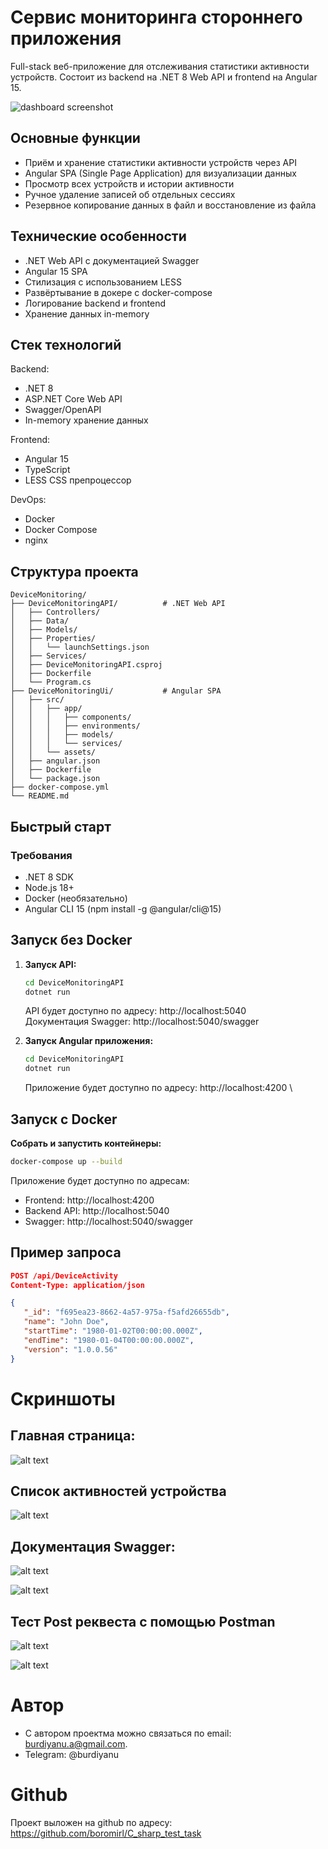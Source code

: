# Сервис мониторинга стороннего приложения

Full-stack веб-приложение для отслеживания статистики активности устройств.
Состоит из backend на .NET 8 Web API и frontend на Angular 15.

![dashboard screenshot](images/dashboard.png)

## Основные функции
- Приём и хранение статистики активности устройств через API
- Angular SPA (Single Page Application) для визуализации данных
- Просмотр всех устройств и истории активности
- Ручное удаление записей об отдельных сессиях
- Резервное копирование данных в файл и восстановление из файла

## Технические особенности
- .NET Web API с документацией Swagger
- Angular 15 SPA
- Стилизация с использованием LESS
- Развёртывание в докере с docker-compose
- Логирование backend и frontend
- Хранение данных in-memory

## Стек технологий
Backend:
- .NET 8
- ASP.NET Core Web API
- Swagger/OpenAPI
- In-memory хранение данных

Frontend:
- Angular 15
- TypeScript
- LESS CSS препроцессор

DevOps:
- Docker
- Docker Compose
- nginx

## Структура проекта

```
DeviceMonitoring/
├── DeviceMonitoringAPI/          # .NET Web API
│   ├── Controllers/
│   ├── Data/
│   ├── Models/
│   ├── Properties/
│   │   └── launchSettings.json
│   ├── Services/
│   ├── DeviceMonitoringAPI.csproj
│   ├── Dockerfile
│   └── Program.cs
├── DeviceMonitoringUi/           # Angular SPA
│   ├── src/
│   │   ├── app/
│   │   │   ├── components/
│   │   │   ├── environments/
│   │   │   ├── models/
│   │   │   └── services/
│   │   └── assets/
│   ├── angular.json
│   ├── Dockerfile
│   └── package.json
├── docker-compose.yml
└── README.md
```

## Быстрый старт

### Требования

- .NET 8 SDK
- Node.js 18+
- Docker (необязательно)
- Angular CLI 15 (npm install -g @angular/cli@15)

## Запуск без Docker

1. **Запуск API:**
   ```bash
   cd DeviceMonitoringAPI
   dotnet run
   ```

   API будет доступно по адресу: http://localhost:5040 \
   Документация Swagger: http://localhost:5040/swagger

2. **Запуск Angular приложения:**
    ```bash
    cd DeviceMonitoringAPI
    dotnet run
    ```

    Приложение будет доступно по адресу: http://localhost:4200 \

## Запуск с Docker

**Собрать и запустить контейнеры:**
   ```bash
   docker-compose up --build
   ```

Приложение будет доступно по адресам:
- Frontend: http://localhost:4200
- Backend API: http://localhost:5040
- Swagger: http://localhost:5040/swagger

## Пример запроса

   ```json
   POST /api/DeviceActivity
   Content-Type: application/json

   {
      "_id": "f695ea23-8662-4a57-975a-f5afd26655db",
      "name": "John Doe",
      "startTime": "1980-01-02T00:00:00.000Z",
      "endTime": "1980-01-04T00:00:00.000Z",
      "version": "1.0.0.56"
   }
   ```

# Скриншоты

## Главная страница: 
![alt text](images/dashboard.png)

## Список активностей устройства

![alt text](images/device_detail.png)

## Документация Swagger:

![alt text](images/swagger_1.png)

![alt text](images/swagger_2.png)

## Тест Post реквеста с помощью Postman

![alt text](images/postman.png)

![alt text](images/postman_result.png)

# Автор

* С автором проектма можно связаться по email: burdiyanu.a@gmail.com.
* Telegram: @burdiyanu

# Github

Проект выложен на github по адресу: https://github.com/boromirl/C_sharp_test_task